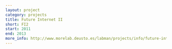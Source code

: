 ```yaml
---
layout: project
category: projects
title: Future Internet II
short: FI2
start: 2011
end: 2013
more_info: http://www.morelab.deusto.es/labman/projects/info/future-internet-ii
---
```

